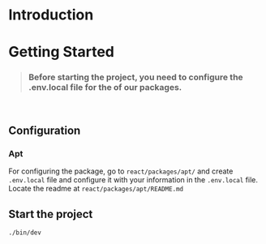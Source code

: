 # Introduction



# Getting Started



> ### Before starting the project, you need to configure the .env.local file for the of our packages.

<br/>

## Configuration

### Apt

For configuring the package, go to `react/packages/apt/` and create `.env.local` file and configure it with your information in the `.env.local` file. Locate the readme at `react/packages/apt/README.md`


## Start the project

```shell
./bin/dev
```